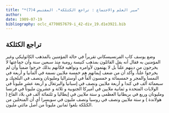 ```yaml
---
title: "*سير العلم والاجتماع : تراجع الكثلكة*. المقتبس 4(7)"
author: 
date: 1909-07-19
bibliography: oclc_4770057679-i_42-div_19.d1e3921.bib
---
```




##  تراجع الكثلكة 


 وضع يوسف كاب الفرنسيسكاني تقريراً في حالة المؤمنين بالمذهب الكاثوليكي وغير المؤمنين به فقال أنه يقل القائلون بمذهب كنيسة رومية منذ  سبعين  سنة وأن جماعتها لا يخرجون من دينهم علناً بل لا يهتمون لأوامره ونواهيه فكأنهم بذلك خرجوا ضمناً وأن لم يخرجوا علناً، وأكد أن من ضعف إيمانهم هم  خمسة  ملايين نسمة في ألمانيا و  أربعة  في النمسا والمجر و  خمسمائة  و  خمسون  ألفاً في أوستراليا ومليونان ونصف في البلجيك و  سبعمائة  ألف  في كندا و  أربعة  ملايين ونصف في إسبانيا والبرتغال   و  أربعة  عشر  مليوناً في الولايات المتحدة و  ثمانية  ملايين في أميركا الجنوبية و  ثلاثة  و  عشرون  مليوناً في فرنسا ومليونان وربع في بريطانيا العظمى و  ستة  ملايين في إيطاليا و  ثلثمائة  ألف  في بلاد القاع ( هولاندة ) و  ستة  ملايين ونصف في روسيا ونصف مليون في سويسرا أي أن المنحلين من الكثلكة بلغوا  ثمانين  مليوناً من أصل مائتي مليون. 
